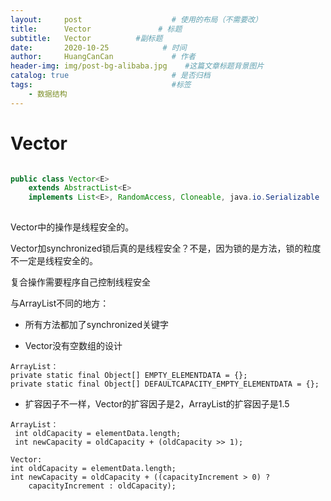 ```yaml
---
layout:     post                    # 使用的布局（不需要改）
title:      Vector               # 标题
subtitle:   Vector          #副标题
date:       2020-10-25            # 时间
author:     HuangCanCan             # 作者
header-img: img/post-bg-alibaba.jpg    #这篇文章标题背景图片
catalog: true                       # 是否归档
tags:                               #标签
    - 数据结构
---
```


# Vector

```java

public class Vector<E>
    extends AbstractList<E>
    implements List<E>, RandomAccess, Cloneable, java.io.Serializable
    
```



Vector中的操作是线程安全的。

Vector加synchronized锁后真的是线程安全？不是，因为锁的是方法，锁的粒度不一定是线程安全的。

复合操作需要程序自己控制线程安全



与ArrayList不同的地方：

- 所有方法都加了synchronized关键字

- Vector没有空数组的设计

```
ArrayList：
private static final Object[] EMPTY_ELEMENTDATA = {};
private static final Object[] DEFAULTCAPACITY_EMPTY_ELEMENTDATA = {};
```

- 扩容因子不一样，Vector的扩容因子是2，ArrayList的扩容因子是1.5

```
ArrayList：
 int oldCapacity = elementData.length;
 int newCapacity = oldCapacity + (oldCapacity >> 1);
```

```
Vector:
int oldCapacity = elementData.length;
int newCapacity = oldCapacity + ((capacityIncrement > 0) ? 
    capacityIncrement : oldCapacity);
```